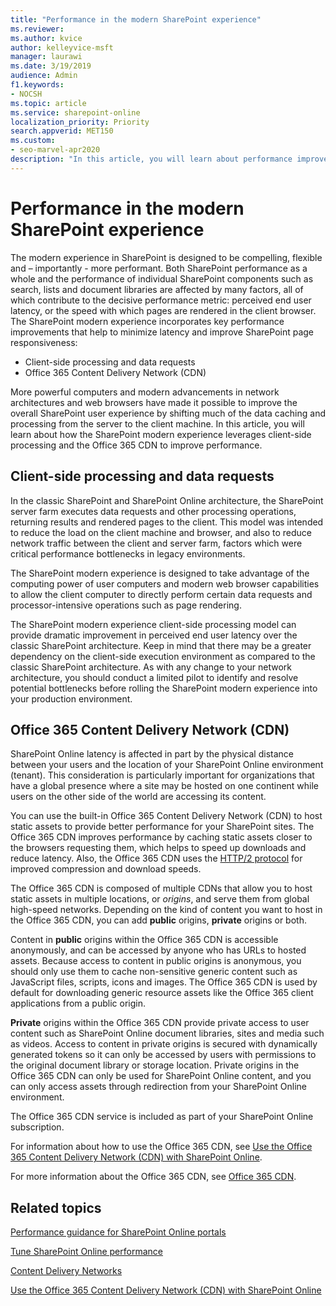 ```yaml
---
title: "Performance in the modern SharePoint experience"
ms.reviewer: 
ms.author: kvice
author: kelleyvice-msft
manager: laurawi
ms.date: 3/19/2019
audience: Admin
f1.keywords:
- NOCSH
ms.topic: article
ms.service: sharepoint-online
localization_priority: Priority
search.appverid: MET150
ms.custom:
- seo-marvel-apr2020
description: "In this article, you will learn about performance improvements made in the SharePoint modern experience."
---
```


# Performance in the modern SharePoint experience

The modern experience in SharePoint is designed to be compelling, flexible and – importantly - more performant. Both SharePoint performance as a whole and the performance of individual SharePoint components such as search, lists and document libraries are affected by many factors, all of which contribute to the decisive performance metric: perceived end user latency, or the speed with which pages are rendered in the client browser. The SharePoint modern experience incorporates key performance improvements that help to minimize latency and improve SharePoint page responsiveness:

+ Client-side processing and data requests
+ Office 365 Content Delivery Network (CDN)

More powerful computers and modern advancements in network architectures and web browsers have made it possible to improve the overall SharePoint user experience by shifting much of the data caching and processing from the server to the client machine. In this article, you will learn about how the SharePoint modern experience leverages client-side processing and the Office 365 CDN to improve performance.

## Client-side processing and data requests

In the classic SharePoint and SharePoint Online architecture, the SharePoint server farm executes data requests and other processing operations, returning results and rendered pages to the client. This model was intended to reduce the load on the client machine and browser, and also to reduce network traffic between the client and server farm, factors which were critical performance bottlenecks in legacy environments.

The SharePoint modern experience is designed to take advantage of the computing power of user computers and modern web browser capabilities to allow the client computer to directly perform certain data requests and processor-intensive operations such as page rendering.

The SharePoint modern experience client-side processing model can provide dramatic improvement in perceived end user latency over the classic SharePoint architecture. Keep in mind that there may be a greater dependency on the client-side execution environment as compared to the classic SharePoint architecture. As with any change to your network architecture, you should conduct a limited pilot to identify and resolve potential bottlenecks before rolling the SharePoint modern experience into your production environment.

## Office 365 Content Delivery Network (CDN)

SharePoint Online latency is affected in part by the physical distance between your users and the location of your SharePoint Online environment (tenant). This consideration is particularly important for organizations that have a global presence where a site may be hosted on one continent while users on the other side of the world are accessing its content.

You can use the built-in Office 365 Content Delivery Network (CDN) to host static assets to provide better performance for your SharePoint sites. The Office 365 CDN improves performance by caching static assets closer to the browsers requesting them, which helps to speed up downloads and reduce latency. Also, the Office 365 CDN uses the [HTTP/2 protocol](https://en.wikipedia.org/wiki/HTTP/2) for improved compression and download speeds.

The Office 365 CDN is composed of multiple CDNs that allow you to host static assets in multiple locations, or _origins_, and serve them from global high-speed networks. Depending on the kind of content you want to host in the Office 365 CDN, you can add **public** origins, **private** origins or both.

Content in **public** origins within the Office 365 CDN is accessible anonymously, and can be accessed by anyone who has URLs to hosted assets. Because access to content in public origins is anonymous, you should only use them to cache non-sensitive generic content such as JavaScript files, scripts, icons and images. The Office 365 CDN is used by default for downloading generic resource assets like the Office 365 client applications from a public origin.

**Private** origins within the Office 365 CDN provide private access to user content such as SharePoint Online document libraries, sites and media such as videos. Access to content in private origins is secured with dynamically generated tokens so it can only be accessed by users with permissions to the original document library or storage location. Private origins in the Office 365 CDN can only be used for SharePoint Online content, and you can only access assets through redirection from your SharePoint Online environment.

The Office 365 CDN service is included as part of your SharePoint Online subscription.

For information about how to use the Office 365 CDN, see [Use the Office 365 Content Delivery Network (CDN) with SharePoint Online](/Office365/Enterprise/use-office-365-cdn-with-spo).

For more information about the Office 365 CDN, see [Office 365 CDN](/Office365/Enterprise/content-delivery-networks).

## Related topics

[Performance guidance for SharePoint Online portals](/sharepoint/dev/solution-guidance/portal-performance)

[Tune SharePoint Online performance](/office365/enterprise/tune-sharepoint-online-performance)

[Content Delivery Networks](/Office365/Enterprise/content-delivery-networks)

[Use the Office 365 Content Delivery Network (CDN) with SharePoint Online](/Office365/Enterprise/use-office-365-cdn-with-spo)
